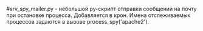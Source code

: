 #srv_spy_mailer.py - небольшой py-скрипт отправки сообщений на почту при остановке процесса. Добавляется в крон. Имена отслеживаемых процессов задаются в вызове process_spy('apache2').
